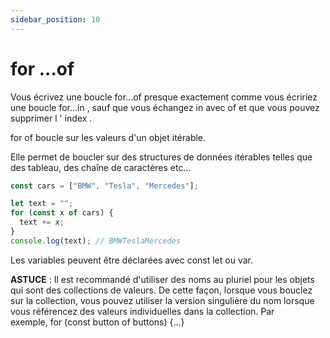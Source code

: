 ```yaml
---
sidebar_position: 10
---
```


# for ...of

Vous écrivez une boucle for...of presque exactement comme vous écririez une boucle for...in , sauf que vous échangez in avec of et que vous pouvez supprimer l ' index .

for of boucle sur les valeurs d'un objet itérable.

Elle permet de boucler sur des structures de données itérables telles que des tableau, des chaîne de caractères etc...

```js
const cars = ["BMW", "Tesla", "Mercedes"];

let text = "";
for (const x of cars) {
  text += x;
}
console.log(text); // BMWTeslaMercedes
```

Les variables peuvent être déclarées avec const let ou var.

**ASTUCE** : Il est recommandé d'utiliser des noms au pluriel pour les objets qui sont des collections de valeurs. De cette façon, lorsque vous bouclez sur la collection, vous pouvez utiliser la version singulière du nom lorsque vous référencez des valeurs individuelles dans la collection. Par exemple, for (const button of buttons) {...}
